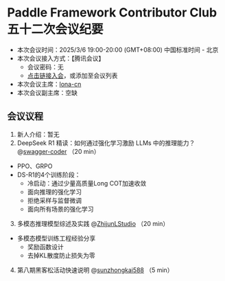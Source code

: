 # Paddle Framework Contributor Club 五十二次会议纪要

- 本次会议时间：2025/3/6 19:00-20:00 (GMT+08:00) 中国标准时间 - 北京
- 本次会议接入方式：【腾讯会议】
  - 会议密码：无
  - [点击链接入会](https://meeting.tencent.com/dm/dpP5YpchA8W6)，或添加至会议列表
- 本次会议主席：[lona-cn](https://github.com/lona-cn)
- 本次会议副主席：空缺

## 会议议程

1. 新人介绍：暂无
2. DeepSeek R1 精读：如何通过强化学习激励 LLMs 中的推理能力？ @[swagger-coder](https://github.com/swagger-coder) （20 min）
 - PPO、GRPO
 - DS-R1的4个训练阶段：
	 - 冷启动：通过少量高质量Long COT加速收敛
	 - 面向推理的强化学习
	 - 拒绝采样与监督微调
	 - 面向所有场景的强化学习
3. 多模态推理模型综述及实践 @[ZhijunLStudio](https://github.com/ZhijunLStudio) （20 min）
- 多模态模型训练工程经验分享
    - 奖励函数设计
	- 去掉KL散度防止损失为零
4. 第八期黑客松活动快速说明 @[sunzhongkai588](https://github.com/sunzhongkai588) （5 min）